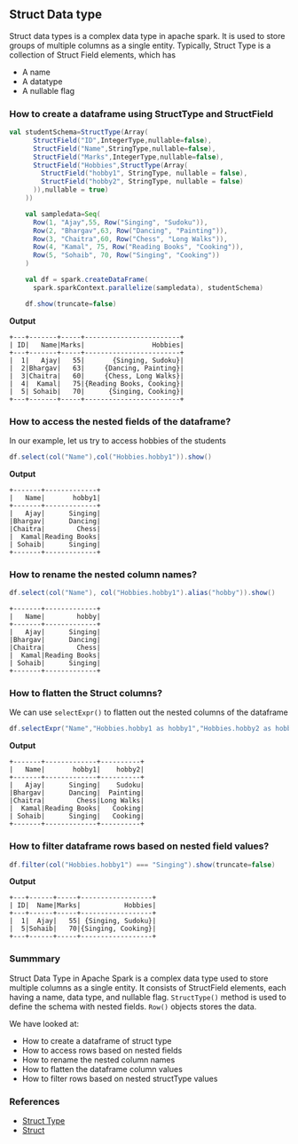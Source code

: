 ## Struct Data type

Struct data types is a complex data type in apache spark. It is used to store groups of multiple columns as a single entity.
Typically, Struct Type is a collection of Struct Field elements, which has 
- A name
- A datatype
- A nullable flag

### How to create a dataframe using StructType and StructField
```scala
val studentSchema=StructType(Array(
      StructField("ID",IntegerType,nullable=false),
      StructField("Name",StringType,nullable=false),
      StructField("Marks",IntegerType,nullable=false),
      StructField("Hobbies",StructType(Array(
        StructField("hobby1", StringType, nullable = false),
        StructField("hobby2", StringType, nullable = false)
      )),nullable = true)
    ))

    val sampledata=Seq(
      Row(1, "Ajay",55, Row("Singing", "Sudoku")),
      Row(2, "Bhargav",63, Row("Dancing", "Painting")),
      Row(3, "Chaitra",60, Row("Chess", "Long Walks")),
      Row(4, "Kamal", 75, Row("Reading Books", "Cooking")),
      Row(5, "Sohaib", 70, Row("Singing", "Cooking"))
    )

    val df = spark.createDataFrame(
      spark.sparkContext.parallelize(sampledata), studentSchema)

    df.show(truncate=false)
```
**Output**
```text
+---+-------+-----+------------------------+
| ID|   Name|Marks|                 Hobbies|
+---+-------+-----+------------------------+
|  1|   Ajay|   55|       {Singing, Sudoku}|
|  2|Bhargav|   63|     {Dancing, Painting}|
|  3|Chaitra|   60|     {Chess, Long Walks}|
|  4|  Kamal|   75|{Reading Books, Cooking}|
|  5| Sohaib|   70|      {Singing, Cooking}|
+---+-------+-----+------------------------+
```

### How to access the nested fields of the dataframe?
In our example, let us try to access hobbies of the students
```scala
df.select(col("Name"),col("Hobbies.hobby1")).show()
```
**Output**
```text
+-------+-------------+
|   Name|       hobby1|
+-------+-------------+
|   Ajay|      Singing|
|Bhargav|      Dancing|
|Chaitra|        Chess|
|  Kamal|Reading Books|
| Sohaib|      Singing|
+-------+-------------+
```
### How to rename the nested column names?
```scala
df.select(col("Name"), col("Hobbies.hobby1").alias("hobby")).show()
```
```text
+-------+-------------+
|   Name|        hobby|
+-------+-------------+
|   Ajay|      Singing|
|Bhargav|      Dancing|
|Chaitra|        Chess|
|  Kamal|Reading Books|
| Sohaib|      Singing|
+-------+-------------+
```

### How to flatten the Struct columns?
We can use `selectExpr()` to flatten out the nested columns of the dataframe
```scala
df.selectExpr("Name","Hobbies.hobby1 as hobby1","Hobbies.hobby2 as hobby2").show()
```
**Output**
```text
+-------+-------------+----------+
|   Name|       hobby1|    hobby2|
+-------+-------------+----------+
|   Ajay|      Singing|    Sudoku|
|Bhargav|      Dancing|  Painting|
|Chaitra|        Chess|Long Walks|
|  Kamal|Reading Books|   Cooking|
| Sohaib|      Singing|   Cooking|
+-------+-------------+----------+
```

### How to filter dataframe rows based on nested field values?
```scala
df.filter(col("Hobbies.hobby1") === "Singing").show(truncate=false)
```
**Output**
```text
+---+------+-----+------------------+
| ID|  Name|Marks|           Hobbies|
+---+------+-----+------------------+
|  1|  Ajay|   55| {Singing, Sudoku}|
|  5|Sohaib|   70|{Singing, Cooking}|
+---+------+-----+------------------+
```

### Summmary
Struct Data Type in Apache Spark is a complex data type used to store multiple columns as a single entity. 
It consists of StructField elements, each having a name, data type, and nullable flag.
`StructType()` method is used to define the schema with nested fields.
`Row()` objects stores the data.

We have looked at:
- How to create a dataframe of struct type
- How to access rows based on nested fields
- How to rename the nested column names
- How to flatten the dataframe column values
- How to filter rows based on nested structType values

### References
- [Struct Type](https://spark.apache.org/docs/latest/api/python/reference/pyspark.sql/api/pyspark.sql.types.StructType.html)
- [Struct](https://spark.apache.org/docs/latest/api/python/reference/pyspark.sql/api/pyspark.sql.functions.struct.html)

